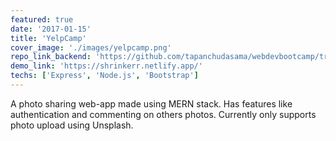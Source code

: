 ```yaml
---
featured: true
date: '2017-01-15'
title: 'YelpCamp'
cover_image: './images/yelpcamp.png'
repo_link_backend: 'https://github.com/tapanchudasama/webdevbootcamp/tree/master/YelpCamp/Final'
demo_link: 'https://shrinkerr.netlify.app/'
techs: ['Express', 'Node.js', 'Bootstrap']
---
```


A photo sharing web-app made using MERN stack. Has features like authentication and commenting on others photos. Currently only supports photo upload using Unsplash.
